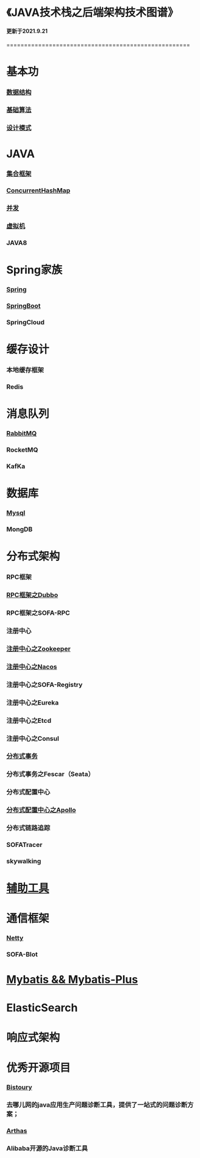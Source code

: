 # 《JAVA技术栈之后端架构技术图谱》

#### 更新于2021.9.21

====================================================

# 基本功

### [数据结构](http://luckylau.tech/tags/数据结构/)

### [基础算法](https://github.com/Luckylau/my-algorithm-training)

### [设计模式](http://luckylau.tech/tags/设计模式/)



# JAVA

###       [集合框架](http://luckylau.tech/2017/05/16/你懂java吗-5/)

###       [ConcurrentHashMap](http://luckylau.tech/2018/06/06/concurrentHashmap的设计之美/)

###       [并发](http://luckylau.tech/tags/java并发编程/)

###       [虚拟机](http://luckylau.tech/tags/java虚拟机/)

###       JAVA8



# Spring家族

###               [Spring](http://luckylau.tech/tags/Spring/)

###               [SpringBoot](http://luckylau.tech/tags/SpringBoot/)

###               SpringCloud



# 缓存设计

###                     本地缓存框架

###                     Redis



#          消息队列

###                     [RabbitMQ](http://luckylau.tech/tags/rabbitmq/)

###                     RocketMQ

### KafKa



# 数据库

###          [Mysql](http://luckylau.tech/tags/MySql/)

###          MongDB



# 分布式架构

### RPC框架

###                [RPC框架之Dubbo](http://luckylau.tech/tags/Dubbo/)

### RPC框架之SOFA-RPC



### 注册中心

###                   [注册中心之Zookeeper](http://luckylau.tech/tags/Zookeeper/)

###                   [注册中心之Nacos](http://luckylau.tech/tags/Nacos/)

### 注册中心之SOFA-Registry

###                   注册中心之Eureka

### 注册中心之Etcd

### 注册中心之Consul



###          [分布式事务](http://luckylau.tech/2018/03/12/分布式系统基础理论-2/)

###                   分布式事务之Fescar（Seata）



###         分布式配置中心

### [分布式配置中心之Apollo](https://github.com/Luckylau/easy-apollo)



### 分布式链路追踪

### SOFATracer

### skywalking



# [辅助工具](http://luckylau.tech/2018/02/27/开发常用工具/)



# 通信框架

### [Netty](http://luckylau.tech/tags/Netty/)

### SOFA-Blot



# [Mybatis && Mybatis-Plus](http://luckylau.tech/tags/Mybatis/)



# ElasticSearch



# 响应式架构

# 优秀开源项目

### [Bistoury](https://github.com/qunarcorp/bistoury)

###     去哪儿网的java应用生产问题诊断工具，提供了一站式的问题诊断方案；

### [Arthas](https://github.com/alibaba/arthas)

### Alibaba开源的Java诊断工具

